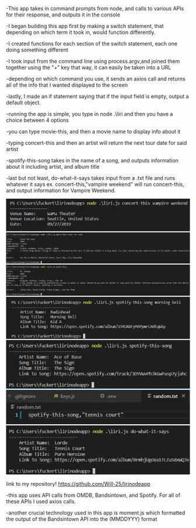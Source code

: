 -This app takes in command prompts from node, and calls to various APIs for their response, and outputs it in the console

-I began building this app first by making a switch statement, that depending on which term it took in, would function differently.

-I created functions for each section of the switch statement, each one doing something different

-I took input from the command line using process.argv,and joined them together using the "+" key that way, it can easily be taken into a URL

-depending on which command you use, it sends an axios call and returns all of the info that I wanted displayed to the screen

-lastly, I made an if statement saying that if the input field is empty, output a default object.

-running the app is simple, you type in node .\liri and then you have a choice between 4 options

-you can type movie-this, and then a movie name to display info about it

-typing concert-this and then an artist will return the next tour date for said artist

-spotify-this-song takes in the name of a song, and outputs information about it including artist, and album title

-last but not least, do-what-it-says takes input from a .txt file and runs whatever it says ex. concert-this,"vampire weekend" will run concert-this, and output information for Vampire Weekend.


![concert-this](images/concert.png)
![movie-this](images/movie.png)
![movie-nothing](images/mrnobody.png)
![spotify-this-song](images/untitled.png)
![spotify-nothing](images/the-sign.png)
![random.txt](images/random.png)
![do-what-it-says](images/do-what.png)

link to my repository!
https://github.com/Will-25/lirinodeapp

-this app uses API calls from OMDB, Bandsintown, and Spotify. For all of these APIs I used axios calls.

-another crucial technology used in this app is moment.js which formatted the output of the Bandsintown API into the (MMDDYYY) format


